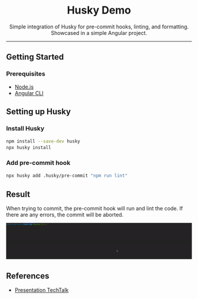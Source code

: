 <div align="center">
    <h1>Husky Demo</h1>
    <p>Simple integration of Husky for pre-commit hooks, linting, and formatting. Showcased in a simple Angular project.</p>
</div>

---

## Getting Started

### Prerequisites

- [Node.js](https://nodejs.org/en/)
- [Angular CLI](https://cli.angular.io/)

## Setting up Husky

### Install Husky

```bash
npm install --save-dev husky
npx husky install
```

### Add pre-commit hook

```bash
npx husky add .husky/pre-commit "npm run lint"
```

## Result

When trying to commit, the pre-commit hook will run and lint the code. If there are any errors, the commit will be aborted.

![Husky Demo in Terminal](static/husky-demo.gif)

## References

- [Presentation TechTalk](static/Husky%20Techtalk.pptx)
